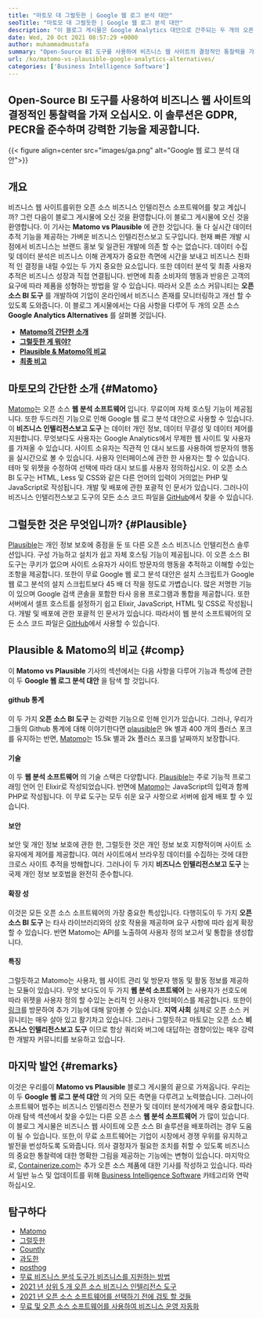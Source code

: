```yaml
---
title: "마토모 대 그럴듯한 | Google 웹 로그 분석 대안" 
seoTitle: "마토모 대 그럴듯한 | Google 웹 로그 분석 대안" 
description: "이 블로그 게시물은 Google Analytics 대안으로 간주되는 두 개의 오픈 소스 BI 도구를 비교합니다. 두 소프트웨어는 모두 무료이며 자체 주최합니다." 
date: Wed, 20 Oct 2021 08:57:29 +0000
author: muhammadmustafa
summary: "Open-Source BI 도구를 사용하여 비즈니스 웹 사이트의 결정적인 통찰력을 가져 오십시오. 이 솔루션은 GDPR, PECR을 준수하며 강력한 기능을 제공합니다." 
url: /ko/matomo-vs-plausible-google-analytics-alternatives/
categories: ['Business Intelligence Software']
---
```


## Open-Source BI 도구를 사용하여 비즈니스 웹 사이트의 결정적인 통찰력을 가져 오십시오. 이 솔루션은 GDPR, PECR을 준수하며 강력한 기능을 제공합니다.

{{< figure align=center src="images/ga.png" alt="Google 웹 로그 분석 대안">}}


## 개요
비즈니스 웹 사이트를위한 오픈 소스 비즈니스 인텔리전스 소프트웨어를 찾고 계십니까? 그런 다음이 블로그 게시물에 오신 것을 환영합니다.이 블로그 게시물에 오신 것을 환영합니다. 이 기사는  **Matomo vs Plausible**  에 관한 것입니다. 둘 다 실시간 데이터 추적 기능을 제공하는 가벼운 비즈니스 인텔리전스보고 도구입니다. 현재 빠른 개발 시점에서 비즈니스는 브랜드 홍보 및 일관된 개발에 의존 할 수는 없습니다. 데이터 수집 및 데이터 분석은 비즈니스 이해 관계자가 중요한 측면에 시간을 보내고 비즈니스 친화적 인 결정을 내릴 수있는 두 가지 중요한 요소입니다. 또한 데이터 분석 및 최종 사용자 추적은 비즈니스 성장과 직접 연결됩니다.
반면에 최종 소비자의 행동과 반응은 고객의 요구에 따라 제품을 성형하는 방법을 알 수 있습니다. 따라서 오픈 소스 커뮤니티는  **오픈 소스 BI 도구** 를 개발하여 기업이 온라인에서 비즈니스 존재를 모니터링하고 개선 할 수 있도록 도와줍니다. 이 블로그 게시물에서는 다음 사항을 다루어 두 개의 오픈 소스 **Google Analytics Alternatives**  를 살펴볼 것입니다.
* [  **Matomo의 간단한 소개**  ][1]
*  **[그럴듯한 게 뭐야?][2]**  
*  **[Plausible & Matomo의 비교][3]**  
* [  **최종 비고**  ][4]

## 마토모의 간단한 소개 {#Matomo}

[Matomo][5]는 오픈 소스  **웹 분석 소프트웨어** 입니다. 무료이며 자체 호스팅 기능이 제공됩니다. 또한 두드러진 기능으로 인해 Google 웹 로그 분석 대안으로 사용할 수 있습니다. 이 **비즈니스 인텔리전스보고 도구**  는 데이터 개인 정보, 데이터 무결성 및 데이터 제어를 지원합니다. 무엇보다도 사용자는 Google Analytics에서 무제한 웹 사이트 및 사용자를 가져올 수 있습니다. 사이트 소유자는 직관적 인 대시 보드를 사용하여 방문자의 행동을 실시간으로 볼 수 있습니다. 사용자 인터페이스에 관한 한 사용자는 할 수 있습니다. 테마 및 위젯을 수정하여 선택에 따라 대시 보드를 사용자 정의하십시오. 이 오픈 소스 BI 도구는 HTML, Less 및 CSS와 같은 다른 언어의 입력이 거의없는 PHP 및 JavaScript로 작성됩니다. 개발 및 배포에 관한 포괄적 인 문서가 있습니다. 그러나이 비즈니스 인텔리전스보고 도구의 모든 소스 코드 파일을 [GitHub][6]에서 찾을 수 있습니다.

## 그럴듯한 것은 무엇입니까? {#Plausible}

[Plausible][7]는 개인 정보 보호에 중점을 둔 또 다른 오픈 소스 비즈니스 인텔리전스 솔루션입니다. 구성 가능하고 설치가 쉽고 자체 호스팅 기능이 제공됩니다. 이 오픈 소스 BI 도구는 쿠키가 없으며 사이트 소유자가 사이트 방문자의 행동을 추적하고 이해할 수있는 조항을 제공합니다. 또한이 무료 Google 웹 로그 분석 대안은 설치 스크립트가 Google 웹 로그 분석의 설치 스크립트보다 45 배 더 작을 정도로 가볍습니다. 많은 저명한 기능이 있으며 Google 검색 콘솔을 포함한 타사 응용 프로그램과 통합을 제공합니다. 또한 서버에서 셀프 호스트를 설정하기 쉽고 Elixir, JavaScript, HTML 및 CSS로 작성됩니다. 개발 및 배포에 관한 포괄적 인 문서가 있습니다. 따라서이 웹 분석 소프트웨어의 모든 소스 코드 파일은 [GitHub][8]에서 사용할 수 있습니다.

## Plausible & Matomo의 비교 {#comp}

이  **Matomo vs Plausible** 기사의 섹션에서는 다음 사항을 다루어 기능과 특성에 관한이 두 **Google 웹 로그 분석 대안**  을 탐색 할 것입니다.

#### github 통계
이 두 가지  **오픈 소스 BI 도구**  는 강력한 기능으로 인해 인기가 있습니다. 그러나, 우리가 그들의 Github 통계에 대해 이야기한다면 [plausible][7]은 9k 별과 400 개의 플러스 포크를 유지하는 반면, [Matomo][5]는 15.5k 별과 2k 플러스 포크를 날짜까지 보장합니다.

#### 기술
이 두  **웹 분석 소프트웨어**  의 기술 스택은 다양합니다. [Plausible][7]는 주로 기능적 프로그래밍 언어 인 Elixir로 작성되었습니다. 반면에 [Matomo][5]는 JavaScript의 입력과 함께 PHP로 작성됩니다. 이 무료 도구는 모두 쉬운 요구 사항으로 서버에 쉽게 배포 할 수 있습니다.

#### 보안
보안 및 개인 정보 보호에 관한 한, 그럴듯한 것은 개인 정보 보호 지향적이며 사이트 소유자에게 제어를 제공합니다. 여러 사이트에서 브라우징 데이터를 수집하는 것에 대한 크로스 사이트 추적을 방해합니다. 그러나이 두 가지  **비즈니스 인텔리전스보고 도구**  는 국제 개인 정보 보호법을 완전히 준수합니다.

#### 확장 성
이것은 모든 오픈 소스 소프트웨어의 가장 중요한 특성입니다. 다행히도이 두 가지  **오픈 소스 BI 도구**  는 타사 라이브러리와의 상호 작용을 제공하며 요구 사항에 따라 쉽게 확장 할 수 있습니다. 반면 Matomo는 API를 노출하여 사용자 정의 보고서 및 통합을 생성합니다.

#### 특징
그럴듯하고 Matomo는 사용자, 웹 사이트 관리 및 방문자 행동 및 활동 정보를 제공하는 모듈이 있습니다. 무엇 보다도이 두 가지  **웹 분석 소프트웨어**  는 사용자가 선호도에 따라 위젯을 사용자 정의 할 수있는 논리적 인 사용자 인터페이스를 제공합니다. 또한이 [링크][9]를 방문하여 추가 기능에 대해 알아볼 수 있습니다.
 **지역 사회** 
실제로 오픈 소스 커뮤니티는 매우 살아 있고 활기차고 있습니다. 그러나 그럴듯하고 마토모는 오픈 소스  **비즈니스 인텔리전스보고 도구**  이므로 항상 쿼리와 버그에 대답하는 경향이있는 매우 강력한 개발자 커뮤니티를 보유하고 있습니다.

## 마지막 발언 {#remarks}

이것은 우리를이  **Matomo vs Plausible** 블로그 게시물의 끝으로 가져옵니다. 우리는이 두  **Google 웹 로그 분석 대안**  의 거의 모든 측면을 다루려고 노력했습니다. 그러나이 소프트웨어 범주는 비즈니스 인텔리전스 전문가 및 데이터 분석가에게 매우 중요합니다. 아래 탐색 섹션에서 찾을 수있는 다른 오픈 소스 **웹 분석 소프트웨어**  가 많이 있습니다. 이 블로그 게시물은 비즈니스 웹 사이트에 오픈 소스 BI 솔루션을 배포하려는 경우 도움이 될 수 있습니다. 또한,이 무료 소프트웨어는 기업이 시장에서 경쟁 우위를 유지하고 발전을 번성하도록 도와줍니다. 의사 결정자가 필요한 조치를 취할 수 있도록 비즈니스의 중요한 통찰력에 대한 명확한 그림을 제공하는 기능에는 변형이 있습니다.
마지막으로, [Containerize.com][10]는 추가 오픈 소스 제품에 대한 기사를 작성하고 있습니다. 따라서 일반 뉴스 및 업데이트를 위해 [Business Intelligence Software][9] 카테고리와 연락하십시오.

## 탐구하다
  * [Matomo][11]
  * [그럴듯한][12]
  * [Countly][13]
  * [과도한][14]
  * [posthog][15]
  * [무료 비즈니스 분석 도구가 비즈니스를 지원하는 방법][16]
  * [2021 년 상위 5 개 오픈 소스 비즈니스 인텔리전스 도구][17]
  * [2021 년 오픈 소스 소프트웨어를 선택하기 전에 검토 할 것들][18]
  * [무료 및 오픈 소스 소프트웨어를 사용하여 비즈니스 운영 자동화][19]



[1]: #Matomo
[2]: #Plausible
[3]: #comp
[4]: #remarks
[5]: https://products.containerize.com/business-intelligence/matomo/
[6]: https://github.com/matomo-org/matomo
[7]: https://products.containerize.com/business-intelligence/plausible/
[8]: https://github.com/plausible/analytics
[9]: https://products.containerize.com/business-intelligence/
[10]: https://www.containerize.com/
[11]: https://products.containerize.com/business-intelligence/matomo
[12]: https://products.containerize.com/business-intelligence/plausible
[13]: https://products.containerize.com/business-intelligence/countly
[14]: https://products.containerize.com/business-intelligence/hypercable
[15]: https://products.containerize.com/business-intelligence/posthog
[16]: https://blog.containerize.com/2021/03/12/how-free-business-analytics-tools-assist-your-business/
[17]: https://blog.containerize.com/business-intelligence-software/top-5-open-source-business-intelligence-solutions-of-2021/
[18]: https://blog.containerize.com/cmdb-software/things-to-review-before-opting-open-source-software-in-2021/
[19]: https://blog.containerize.com/blogging/automate-business-operations-using-open-source-software/
